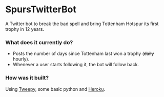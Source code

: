 # SpursTwitterBot
A Twitter bot to break the bad spell and bring Tottenham Hotspur its first trophy in 12 years.


### What does it currently do?
- Posts the number of days since Tottenham last won a trophy (~~daily~~ hourly).
- Whenever a user starts following it, the bot will follow back.


### How was it built?
Using [Tweepy](https://www.tweepy.org/ "Tweepy's Homepage"), some basic python and [Heroku](https://www.heroku.com/ "Heroku's Homepage").
